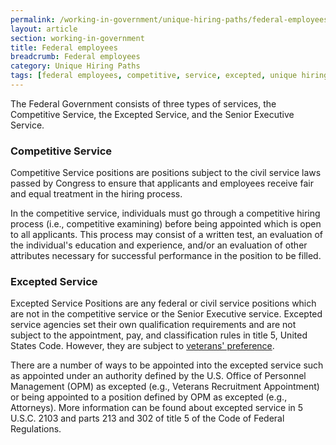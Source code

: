 ```yaml
---
permalink: /working-in-government/unique-hiring-paths/federal-employees/
layout: article
section: working-in-government
title: Federal employees
breadcrumb: Federal employees
category: Unique Hiring Paths
tags: [federal employees, competitive, service, excepted, unique hiring paths]
---
```


The Federal Government consists of three types of services, the Competitive Service, the Excepted Service, and the Senior Executive Service.

### Competitive Service

Competitive Service positions are positions subject to the civil service laws passed by Congress to ensure that applicants and employees receive fair and equal treatment in the hiring process.

In the competitive service, individuals must go through a competitive hiring process (i.e., competitive examining) before being appointed which is open to all applicants. This process may consist of a written test, an evaluation of the individual's education and experience, and/or an evaluation of other attributes necessary for successful performance in the position to be filled.

### Excepted Service

Excepted Service Positions are any federal or civil service positions which are not in the competitive service or the Senior Executive service. Excepted service agencies set their own qualification requirements and are not subject to the appointment, pay, and classification rules in title 5, United States Code. However, they are subject to [veterans' preference](../unique-hiring-paths/veterans/preference/).

There are a number of ways to be appointed into the excepted service such as appointed under an authority defined by the U.S. Office of Personnel Management (OPM) as excepted (e.g., Veterans Recruitment Appointment) or being appointed to a position defined by OPM as excepted (e.g., Attorneys). More information can be found about excepted service in 5 U.S.C. 2103 and parts 213 and 302 of title 5 of the Code of Federal Regulations.